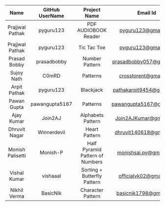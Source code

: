 |Name                         |GitHub UserName                    |Project Name                     |Email Id                               |
|:---------------------------:|:---------------------------------:|:-------------------------------:|:-------------------------------------:|
|Prajjwal Pathak              |pyguru123                          |PDF AUDIOBOOK Reader             |pyguru123@gmail.com|
|Prajjwal Pathak              |pyguru123                          |Tic Tac Toe                      |pyguru123@gmail.com|
|Prasad Bobby                 |prasadbobby                        |Number Pattern                   |prasadbobby057@gmail.com|
|Sujoy Nath                   |C0mRD                              |Patterns                         |crosstorent@gmail.com|
|Arpit Pathak                 |pyguru123                          |Blackjack                        |pathakarpit9454@gmail.com|
|Pawan Gupta                  |pawangupta5167                     |Patterns                         |pawangupta5167@gmail.com|
|Ajay Kumar                   |Join2AJ                            |Alphabets Pattern                |Join2AJKumar@gmail.com|
|Dhruvit Nagar                |Winnerdevil                        |Heart Pattern                    |dhruvit140618@gmail.com|
|Monish Palisetti             |Monish-P                           |Half Pyramid Pattern of Numbers  |monishsai.pv@gmail.com|
|Vishal Kumar                 |vishaaal                           |Sorting + Butterfly Pattern      |officialvk02@gmail.com|
|Nikhil Verma                 |BasicNik                           |Character Pattern                |basicnik1798@gmail.com|